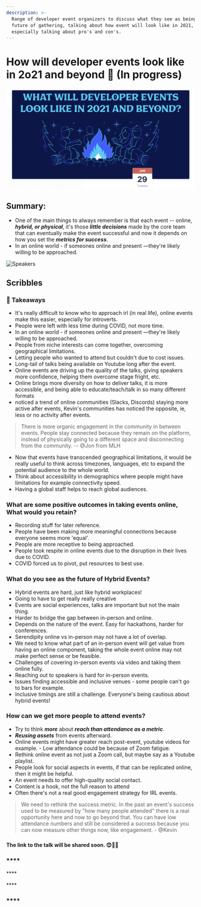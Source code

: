 ```yaml
---
description: >-
  Range of developer event organizers to discuss what they see as being the
  future of gathering, talking about how event will look like in 2021,
  especially talking about pro's and con's.
---
```


# How will developer events look like in 2o21 and beyond 🤔 \(In progress\)



![](../.gitbook/assets/screenshot-2021-06-30-at-10.10.14-pm.png)

## Summary: 

* One of the main things to always remember is that each event -- online, _**hybrid, or physical**_, it's those _**little decisions**_ made by the core team that can eventually make the event successful and now it depends on how you set the _**metrics for success**_.
* In an online world - if someones online and present —they're likely willing to be approached.







![Speakers](../.gitbook/assets/screenshot-2021-06-30-at-10.48.23-pm.png)

## Scribbles

### 🚩 Takeaways

* It's really difficult to know who to approach irl \(in real life\), online events make this easier, especially for introverts.
* People were left with less time during COVID, not more time.
* In an online world - if someones online and present —they're likely willing to be approached.
* People from niche interests can come together, overcoming geographical limitations.
* Letting people who wanted to attend but couldn't due to cost issues.
* Long-tail of talks being available on Youtube long after the event.
* Online events are driving up the quality of the talks, giving speakers more confidence, helping them overcome stage fright, etc.
* Online brings more diversity on how to deliver talks, it is more accessible, and being able to educate/teach/talk in so many different formats
* noticed a trend of online communities \(Slacks, Discords\) staying more active after events, Kevin's communities has noticed the opposite, ie, less or no activity after events. 

> There is more organic engagement in the community in between events. People stay connected because they remain on the platform, instead of physically going to a different space and disconnecting from the community. -- @Jon from MLH

* Now that events have transcended geographical limitations, it would be really useful to think across timezones, languages, etc to expand the potential audience to the whole world. 
* Think about accessibility in demographics where people might have limitations for example connectivity speed.
* Having a global staff helps to reach global audiences.  

### What are some positive outcomes in taking events online, What would you retain?

* Recording stuff for later reference.
* People have been making more meaningful connections because everyone seems more 'equal'.
* People are more receptive to being approached.
* People took respite in online events due to the disruption in their lives due to COVID.
* COVID forced us to pivot, put resources to best use. 

### **What do you see as the future of Hybrid Events?**

* Hybrid events are hard, just like hybrid workplaces!
* Going to have to get really really creative
* Events are social experiences, talks are important but not the main thing.
* Harder to bridge the gap between in-person and online.
* Depends on the nature of the event. Easy for hackathons, harder for conferences.
* Serendipity online vs in-person may not have a lot of overlap.
* We need to know what part of an in-person event will get value from having an online component, taking the whole event online may not make perfect sense or be feasible.
* Challenges of covering in-person events via video and taking them online fully.
* Reaching out to speakers is hard for in-person events.
* Issues finding accessible and inclusive venues - some people can't go to bars for example.
* Inclusive timings are still a challenge. Everyone's being cautious about hybrid events!



### **How can we get more people to attend events?**

* Try to think _**more**_ about _**reach than attendance as a metric**_.
* _**Reusing assets**_ from events afterward.
* Online events might have greater reach post-event, youtube videos for example. - Low attendance could be because of Zoom fatigue. 
* Rethink online event as not just a Zoom call, but maybe say as a Youtube playlist.
* People look for social aspects in events, if that can be replicated online, then it might be helpful.
* An event needs to offer high-quality social contact.
* Content is a hook, not the full reason to attend
* Often there's not a real good engagement strategy for IRL events.



> We need to rethink the success metric. In the past an event's success used to be measured by "how many people attended" there is a real opportunity here and now to go beyond that. You can have low attendance numbers and still be considered a success because you can now measure other things now, like engagement. - @Kevin

### 

#### The link to the talk will be shared soon. 😊👋🏼  



### \*\*\*\*

\*\*\*\*

\*\*\*\*

### \*\*\*\*





